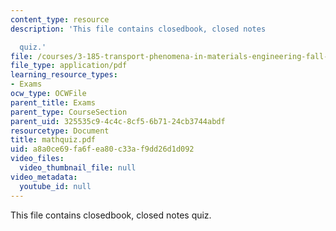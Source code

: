 ```yaml
---
content_type: resource
description: 'This file contains closedbook, closed notes

  quiz.'
file: /courses/3-185-transport-phenomena-in-materials-engineering-fall-2003/a8a0ce69fa6fea80c33af9dd26d1d092_mathquiz.pdf
file_type: application/pdf
learning_resource_types:
- Exams
ocw_type: OCWFile
parent_title: Exams
parent_type: CourseSection
parent_uid: 325535c9-4c4c-8cf5-6b71-24cb3744abdf
resourcetype: Document
title: mathquiz.pdf
uid: a8a0ce69-fa6f-ea80-c33a-f9dd26d1d092
video_files:
  video_thumbnail_file: null
video_metadata:
  youtube_id: null
---
```

This file contains closedbook, closed notes
quiz.


